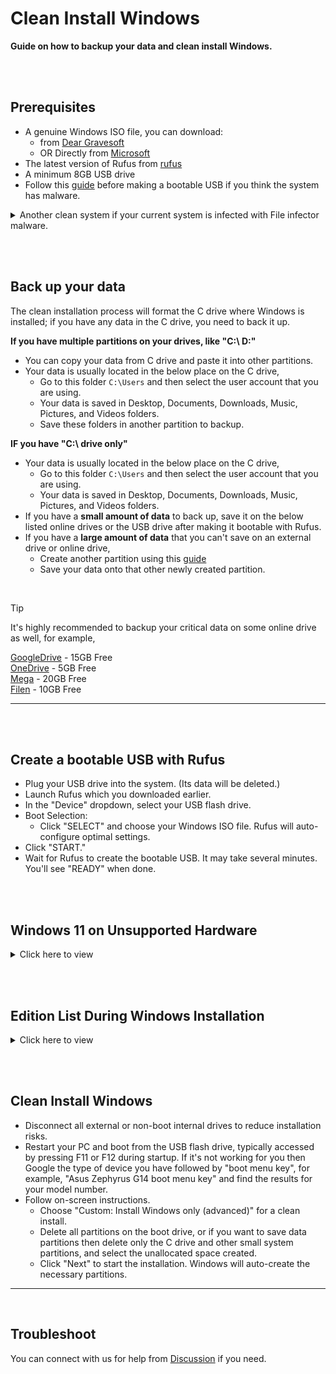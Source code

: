 # Clean Install Windows

**Guide on how to backup your data and clean install Windows.**   

<br><br> 

## Prerequisites  

- A genuine Windows ISO file, you can download:
  -   from [Dear Gravesoft](https://msdl.gravesoft.dev/)
  -   OR Directly from [Microsoft](https://www.microsoft.com/en-us/software-download)
- The latest version of Rufus from [rufus](https://rufus.ie/)
- A minimum 8GB USB drive   
- Follow this [guide](remove_malware.md) before making a bootable USB if you think the system has malware.
<details>
  <summary>Another clean system if your current system is infected with File infector malware.</summary>

  **Why?**  
  Because file infector malware can copy itself to the bootable USB that you are going to make to perform a clean installation.  
  You need to use another clean system to make a bootable USB and plug it into the current infected system only when it's not running live Windows.  
  **How to check if you have file infector malware?**  
  Open PowerShell as admin and enter  
  `sc.exe start "sppsvc" > $null 2>&1; Write-Host "Error code: $LASTEXITCODE"`  
  If the output is 577 or 225, then most likely chances are that the system is infected with File infector malware. 
  
  **What if you don't have another clean system?**  
  You can try Dr.Web https://free.drweb.com/download+cureit/gr to remove file infector malware. However in some cases, it may miss to remove all, that's why its best to make bootable USB on another clean system.


</details>

<br><br>  

## Back up your data  

The clean installation process will format the C drive where Windows is installed; if you have any data in the C drive, you need to back it up.   

**If you have multiple partitions on your drives, like "C:\ D:\"**  
- You can copy your data from C drive and paste it into other partitions.  
- Your data is usually located in the below place on the C drive,    
  - Go to this folder `C:\Users` and then select the user account that you are using.   
  - Your data is saved in Desktop, Documents, Downloads, Music, Pictures, and Videos folders.      
  - Save these folders in another partition to backup.  

**IF you have "C:\ drive only"** 
- Your data is usually located in the below place on the C drive,   
  - Go to this folder `C:\Users` and then select the user account that you are using.    
  - Your data is saved in Desktop, Documents, Downloads, Music, Pictures, and Videos folders.    
- If you have a **small amount of data** to back up, save it on the below listed online drives or the USB drive after making it bootable with Rufus.   
- If you have a **large amount of data** that you can't save on an external drive or online drive,     
  - Create another partition using this [guide](https://youtu.be/_HgjasKuOBw)     
  - Save your data onto that other newly created partition.  

<br  >  

> [!TIP]
> 
> It's highly recommended to backup your critical data on some online drive as well, for example,  
> 
> [GoogleDrive](https://drive.google.com/) - 15GB Free  
> [OneDrive](https://onedrive.live.com/) - 5GB Free  
> [Mega](https://mega.io/) - 20GB Free  
> [Filen](https://filen.io/) - 10GB Free       

---  
<br><br>  

## Create a bootable USB with Rufus

- Plug your USB drive into the system. (Its data will be deleted.)
- Launch Rufus which you downloaded earlier.
- In the "Device" dropdown, select your USB flash drive.
- Boot Selection:
  - Click "SELECT" and choose your Windows ISO file. Rufus will auto-configure optimal settings.
- Click "START."
- Wait for Rufus to create the bootable USB. It may take several minutes. You'll see "READY" when done.

<br><br> 

## Windows 11 on Unsupported Hardware

<details>
  <summary>Click here to view</summary>

- Rufus can help you install Windows 11 on unsupported hardware, but you will encounter problems with future feature updates since Microsoft does not permit that on such hardware.
- To resolve this issue, you need to install IoT Enterprise 24H2 (2024) edition which is [officially supported](https://learn.microsoft.com/en-us/windows/iot/iot-enterprise/Hardware/System_Requirements?tabs=Windows11LTSC#optional-minimum-requirements) on unsupported hardware. Don't worry about it being an unusual edition; it's binary identical to other editions, with the primary difference being the licensing.
- This IoT Enterprise edition comes in 2 flavors,
  - IoT Enterprise (GAC, General Availability Channel) 
  - IoT Enterprise (LTSC, Long-Term Servicing Channel)
- Next question, how do we install this edition?  
  - For GAC version, you don't need IoT Enterprise ISO, you can simply use regular Windows 11 24H2 consumer (linked at the top) or business ISO.
  - For LTSC version, you need to download the full version of LTSC ISO (don't use eval), it doesn't have to be IoT ISO, you can download a normal LTSC ISO in your language.
  - After flashing the required ISO using Rufus, navigate to the `\sources\` folder on the USB drive and create a file named `PID.txt` (ensure the file extension is correct). Open this file with Notepad and enter the text below.
    - For GAC version  
	  ```
	  [PID]
	  Value=XQQYW-NFFMW-XJPBH-K8732-CKFFD
	  ```
    - For LTSC version  
	  ```
	  [PID]
	  Value=CGK42-GYN6Y-VD22B-BX98W-J8JXD
	  ```
- When installing Windows, be sure not to use the old version of the installer.
- That's it. The setup will auto-pick the IoT Enterprise edition.

Alternatively, if you don't want to do that, you can install Windows normally and later change the edition to IoT Enterprise.

</details>

<br><br> 

## Edition List During Windows Installation

<details>
  <summary>Click here to view</summary>
  
- If your system has an OEM license installed by the manufacturer on the motherboard, then the Windows setup will not show the edition list and will automatically select the edition based on the license on the motherboard.
- If you have such hardware and want to view the list of available editions for Windows installation, follow the steps below.
- After flashing the required ISO using Rufus, navigate to the `\sources\` folder on the USB drive and create a file named `ei.cfg` (ensure the file extension is correct). Open this file with Notepad and enter the text below.

```
[Channel]
NoKeyChannel
```  
- Now you can view the edition list and pick the edition you want from Windows Vista to Windows 11. It also helps you avoid installing key in Windows 8/8.1 setup where key installation can not be skipped.

> [!NOTE]   
> In Windows 11 24H2, the new installer does not support this, so you need to select the "old" installer option when the setup starts.  
> If you are using PID.txt, please note that it will take precedence over ei.cfg.  

</details>

<br><br>  

## Clean Install Windows

- Disconnect all external or non-boot internal drives to reduce installation risks.
- Restart your PC and boot from the USB flash drive, typically accessed by pressing F11 or F12 during startup. If it's not working for you then Google the type of device you have followed by "boot menu key", for example, "Asus Zephyrus G14 boot menu key" and find the results for your model number.
- Follow on-screen instructions.
  - Choose "Custom: Install Windows only (advanced)" for a clean install.
  - Delete all partitions on the boot drive, or if you want to save data partitions then delete only the C drive and other small system partitions, and select the unallocated space created.
  - Click "Next" to start the installation. Windows will auto-create the necessary partitions.

----
<br>  

## Troubleshoot

You can connect with us for help from [Discussion](https://github.com/NiREvil/windows-activation/discussions/new/choose) if you need.  
